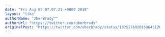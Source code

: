 ```yaml
---
date: "Fri Aug 03 07:07:21 +0000 2018"
layout: "like"
authorName: "UberBrady™"
authorUrl: "https://twitter.com/uberbrady"
originalPost: "https://twitter.com/uberbrady/status/1025276920160645120"
---
```

